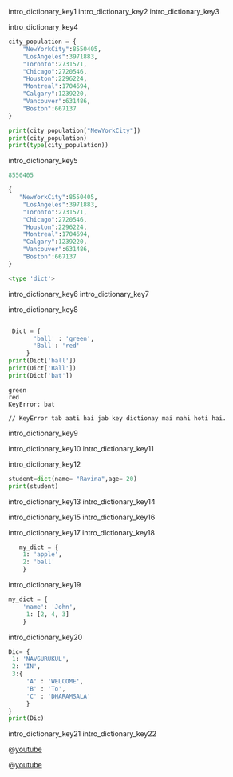 intro_dictionary_key1
intro_dictionary_key2
intro_dictionary_key3


intro_dictionary_key4
```python 
city_population = {
    "NewYorkCity":8550405,
    "LosAngeles":3971883, 
    "Toronto":2731571, 
    "Chicago":2720546, 
    "Houston":2296224, 
    "Montreal":1704694, 
    "Calgary":1239220, 
    "Vancouver":631486, 
    "Boston":667137
}

print(city_population["NewYorkCity"])
print(city_population)
print(type(city_population))
 ```

intro_dictionary_key5
```python
8550405

{
   "NewYorkCity":8550405,
    "LosAngeles":3971883, 
    "Toronto":2731571, 
    "Chicago":2720546, 
    "Houston":2296224, 
    "Montreal":1704694, 
    "Calgary":1239220, 
    "Vancouver":631486, 
    "Boston":667137
}

<type 'dict'>
 ```

intro_dictionary_key6
intro_dictionary_key7


intro_dictionary_key8
```python

 Dict = {
       'ball' : 'green',
       'Ball': 'red'
     }
print(Dict['ball'])
print(Dict['Ball'])
print(Dict['bat'])
```

```
green
red
KeyError: bat

// KeyError tab aati hai jab key dictionay mai nahi hoti hai.
```
intro_dictionary_key9


intro_dictionary_key10
intro_dictionary_key11


intro_dictionary_key12
```python
student=dict(name= "Ravina",age= 20)
print(student)
 ```

intro_dictionary_key13
intro_dictionary_key14



intro_dictionary_key15
intro_dictionary_key16



intro_dictionary_key17
intro_dictionary_key18



```python
   my_dict = {
    1: 'apple', 
    2: 'ball'
    }

```


intro_dictionary_key19


```python 
my_dict = {
    'name': 'John',
     1: [2, 4, 3]
    }
 ```




intro_dictionary_key20
```python
Dic= {
 1: 'NAVGURUKUL',
 2: 'IN',  
 3:{
     'A' : 'WELCOME',
     'B' : 'To', 
     'C' : 'DHARAMSALA'
     }
}
print(Dic)
 ```
intro_dictionary_key21
intro_dictionary_key22


@[youtube](https://www.youtube.com/watch?v=daefaLgNkw0)

@[youtube](https://www.youtube.com/watch?v=0g1ogNP5doA)